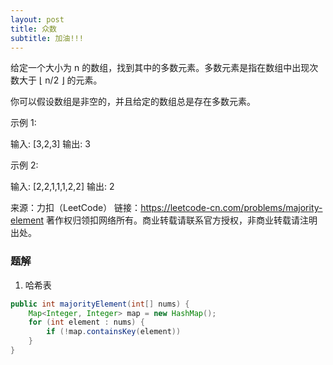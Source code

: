 ```yaml
---
layout: post
title: 众数
subtitle: 加油!!!
---
```


给定一个大小为 n 的数组，找到其中的多数元素。多数元素是指在数组中出现次数大于 ⌊ n/2 ⌋ 的元素。

你可以假设数组是非空的，并且给定的数组总是存在多数元素。


示例 1:


输入: [3,2,3]
输出: 3


示例 2:

输入: [2,2,1,1,1,2,2]
输出: 2


来源：力扣（LeetCode）
链接：https://leetcode-cn.com/problems/majority-element
著作权归领扣网络所有。商业转载请联系官方授权，非商业转载请注明出处。

### 题解

1. 哈希表

~~~ java
public int majorityElement(int[] nums) {
    Map<Integer, Integer> map = new HashMap();
    for (int element : nums) {
        if (!map.containsKey(element)) 
    }
}